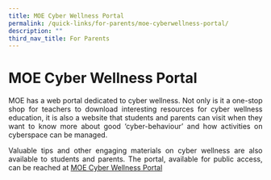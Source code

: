 ```yaml
---
title: MOE Cyber Wellness Portal
permalink: /quick-links/for-parents/moe-cyberwellness-portal/
description: ""
third_nav_title: For Parents
---
```

# MOE Cyber Wellness Portal


<p style="text-align: justify;">MOE has a web portal dedicated to cyber wellness. Not only is it a one-stop shop for teachers to download interesting resources for cyber wellness education, it is also a website that students and parents can visit when they want to know more about good ‘cyber-behaviour’ and how activities on cyberspace can be managed.</p>

<p style="text-align: justify;">Valuable tips and other engaging materials on cyber wellness are also available to students and parents. The portal, available for public access, can be reached at 
<a href="https://www.moe.gov.sg/education-in-sg/our-programmes/cyber-wellness">MOE Cyber Wellness Portal</a></p>